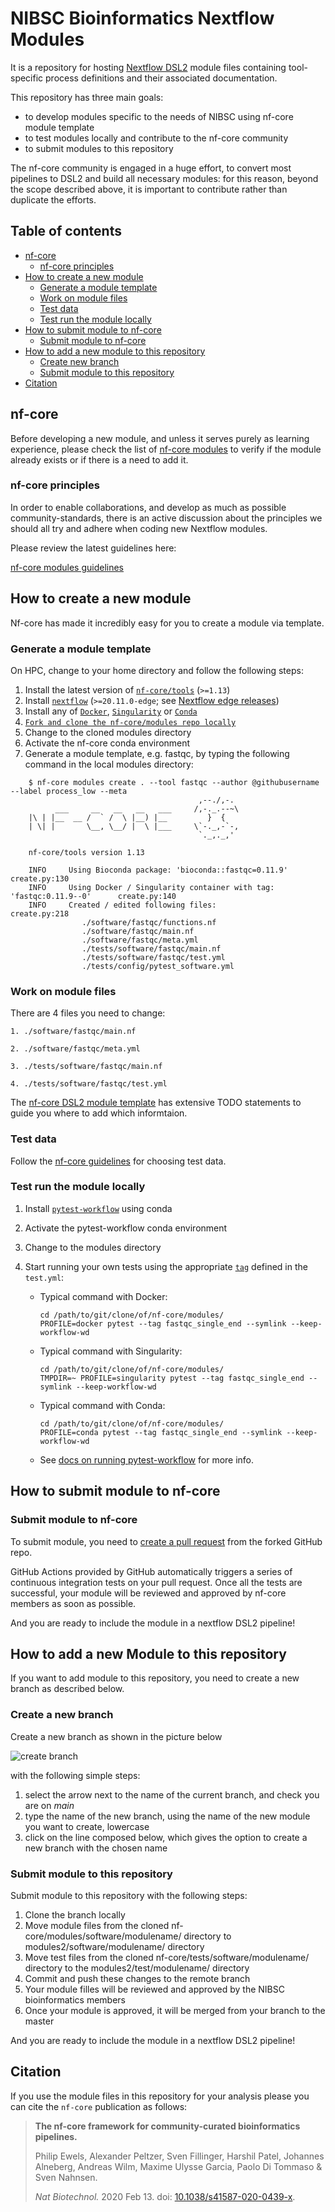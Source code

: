 # NIBSC Bioinformatics Nextflow Modules
It is a repository for hosting [Nextflow DSL2](https://www.nextflow.io/docs/latest/dsl2.html) module files containing tool-specific process definitions and their associated documentation.

This repository has three main goals:

- to develop modules specific to the needs of NIBSC using nf-core module template
- to test modules locally and contribute to the nf-core community
- to submit modules to this repository

The nf-core community is engaged in a huge effort, to convert most pipelines to DSL2 and build all necessary modules: for this reason, beyond the scope described above, it is important to contribute rather than duplicate the efforts.

## Table of contents

- [nf-core](#nf-core)
  - [nf-core principles](#nf-core-principles)
- [How to create a new module](#How-to-create-a-new-module)
  - [Generate a module template](#generate-a-module-template)
  - [Work on module files](#work-on-module-files)
  - [Test data](#test-data)
  - [Test run the module locally](#test-run-the-module-locally)
- [How to submit module to nf-core](#submit-module-to-nf-core)
  - [Submit module to nf-core](#submit-module-to-nf-core)
- [How to add a new module to this repository](#how-to-add-a-new-module-to-this-repository)
  - [Create new branch](#create-new-branch)
  - [Submit module to this repository](#submit-module-to-this-repository)
- [Citation](#citation)

## nf-core

Before developing a new module, and unless it serves purely as learning experience, please check the list of [nf-core modules](https://github.com/nf-core/modules#checklist) to verify if the module already exists or if there is a need to add it.

### nf-core principles

In order to enable collaborations, and develop as much as possible community-standards, there is an active discussion about the principles we should all try and adhere when coding new Nextflow modules.

Please review the latest guidelines here:

[nf-core modules guidelines](https://github.com/nf-core/modules#guidelines) 


##  How to create a new module

Nf-core has made it incredibly easy for you to create a module via template.

### Generate a module template

On HPC, change to your home directory and follow the following steps:

1. Install the latest version of [`nf-core/tools`](https://github.com/nf-core/tools#installation) (`>=1.13`)
2. Install [`nextflow`](https://nf-co.re/usage/installation) (`>=20.11.0-edge`; see [Nextflow edge releases](#nextflow-edge-releases))
3. Install any of [`Docker`](https://docs.docker.com/engine/installation/), [`Singularity`](https://www.sylabs.io/guides/3.0/user-guide/) or [`Conda`](https://conda.io/miniconda.html)
4. [`Fork and clone the nf-core/modules repo locally`](https://github.com/nf-core/modules#uploading-to-nf-coremodules)
5. Change to the cloned  modules directory
6. Activate the nf-core conda environment
5. Generate a module template, e.g. fastqc, by typing the following command in the local modules directory:

```console
    $ nf-core modules create . --tool fastqc --author @githubusername --label process_low --meta
                                          ,--./,-.
          ___     __   __   __   ___     /,-._.--~\
    |\ | |__  __ /  ` /  \ |__) |__         }  {
    | \| |       \__, \__/ |  \ |___     \`-._,-`-,
                                          `._,._,'

    nf-core/tools version 1.13

    INFO     Using Bioconda package: 'bioconda::fastqc=0.11.9'                      create.py:130
    INFO     Using Docker / Singularity container with tag: 'fastqc:0.11.9--0'      create.py:140
    INFO     Created / edited following files:                                      create.py:218
                ./software/fastqc/functions.nf
                ./software/fastqc/main.nf
                ./software/fastqc/meta.yml
                ./tests/software/fastqc/main.nf
                ./tests/software/fastqc/test.yml
                ./tests/config/pytest_software.yml
```

### Work on module files

There are 4 files you need to change:

    1. ./software/fastqc/main.nf

    2. ./software/fastqc/meta.yml

    3. ./tests/software/fastqc/main.nf

    4. ./tests/software/fastqc/test.yml

The [nf-core DSL2 module template](https://github.com/nf-core/tools/blob/master/nf_core/module-template/software/main.nf) has extensive TODO statements to guide you where to add which informtaion.

### Test data

Follow the [nf-core guidelines](https://github.com/nf-core/modules#test-data) for choosing test data.

### Test run the module locally

1. Install [`pytest-workflow`](https://pytest-workflow.readthedocs.io/en/stable/#installation) using conda

2. Activate the pytest-workflow conda environment

3. Change to the modules directory

4. Start running your own tests using the appropriate [`tag`](https://github.com/nf-core/modules/blob/3d720a24fd3c766ba56edf3d4e108a1c45d353b2/tests/software/fastqc/test.yml#L3-L5) defined in the `test.yml`:

    - Typical command with Docker:

        ```console
        cd /path/to/git/clone/of/nf-core/modules/
        PROFILE=docker pytest --tag fastqc_single_end --symlink --keep-workflow-wd
        ```

    - Typical command with Singularity:

        ```console
        cd /path/to/git/clone/of/nf-core/modules/
        TMPDIR=~ PROFILE=singularity pytest --tag fastqc_single_end --symlink --keep-workflow-wd
        ```

    - Typical command with Conda:

        ```console
        cd /path/to/git/clone/of/nf-core/modules/
        PROFILE=conda pytest --tag fastqc_single_end --symlink --keep-workflow-wd
        ```

    - See [docs on running pytest-workflow](https://pytest-workflow.readthedocs.io/en/stable/#running-pytest-workflow) for more info.

## How to submit module to nf-core

### Submit module to nf-core

To submit module, you need to [create a pull request](https://help.github.com/articles/creating-a-pull-request-from-a-fork/) from the forked GitHub repo.

GitHub Actions provided by GitHub automatically triggers a series of continuous integration tests on your pull request. Once all the tests are successful, your module will be reviewed and approved by nf-core members as soon as possible.  

And you are ready to include the module in a nextflow DSL2 pipeline!

## How to add a new Module to this repository

If you want to add module to this repository, you need to create a new branch as described below.

### Create a new branch

Create a new branch as shown in the picture below

![create branch](images/branch.png)

with the following simple steps:

1. select the arrow next to the name of the current branch, and check you are on *main*
2. type the name of the new branch, using the name of the new module you want to create, lowercase
3. click on the line composed below, which gives the option to create a new branch with the chosen name

### Submit module to this repository

Submit module to this repository with the following steps:

1. Clone the branch locally
2. Move module files from the cloned nf-core/modules/software/modulename/ directory to modules2/software/modulename/ directory
3. Move test files from the cloned nf-core/tests/software/modulename/ directory to the modules2/test/modulename/ directory
4. Commit and push these changes to the remote branch
5. Your module filles will be reviewed and approved by the NIBSC bioinformatics members 
6. Once your module is approved, it will be merged from your branch to the master

And you are ready to include the module in a nextflow DSL2 pipeline!



## Citation

If you use the module files in this repository for your analysis please you can cite the `nf-core` publication as follows:

> **The nf-core framework for community-curated bioinformatics pipelines.**
>
> Philip Ewels, Alexander Peltzer, Sven Fillinger, Harshil Patel, Johannes Alneberg, Andreas Wilm, Maxime Ulysse Garcia, Paolo Di Tommaso & Sven Nahnsen.
>
> _Nat Biotechnol._ 2020 Feb 13. doi: [10.1038/s41587-020-0439-x](https://dx.doi.org/10.1038/s41587-020-0439-x).


